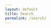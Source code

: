 ```yaml
---
layout: default
title: Search
permalink: /search/
---
```



<script type="text/javascript">
{% include lurn.min.js %}

var searchIndex = lunr(function () {
    this.field('title', {boost: 20}), this.field('categories', {boost: 10}), this.field('body'), this.field('date'), this.ref('id');
});

var entries = [
{% assign firstPost = true %}
{% for post in site.posts %}
  {% if post.draft == false %}
    {% if firstPost == true %}
      "\{{{ id: '{{ post.id }}', title: '{{ post.title }}', categories: '{{ post.categories }}', date: '{{ post.date }}', body: '{{ post.content | strip_html }}', excerpt: '{{ post.excerpt | strip_html }}',  }}\}"  
    {% else %}
      ", \{{{ id: '{{ post.id }}', title: '{{ post.title }}', categories: '{{ post.categories }}', date: '{{ post.date }}', body: '{{ post.content | strip_html }}', excerpt: '{{ post.excerpt | strip_html }}',  }}\}"
      {% assign firstPost = false %}
    {% endif %}
  {% endif %}
{% endfor %}
];

entries.forEach(function (entry) {
    searchIndex.add(entry);
});

</script>